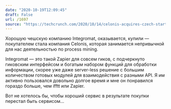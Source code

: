 ```yaml
---
date: "2020-10-19T12:09:45"
draft: False
url: /1697
source: "https://techcrunch.com/2020/10/14/celonis-acquires-czech-startup-integromat-to-accelerate-move-to-process-automation/"
---
```


Хорошую чешскую компанию Integromat, оказывается, купили — покупателем стала компания Celonis, которая занимается непривычной для нас деятельностью по process mining. 

Integromat — это такой Zapier для совсем гиков, с подчеркнуто гиковским интерфейсом и богатым набором функций для обработки информации, скорее уже даже server-less решение с большим количеством готовых модулей для взаимодействия с разными API. Я им активно пользовался довольно долгое время и мне он понравился гораздо больше, чем ifftt или Zapier.

Вот не хотелось бы, чтобы хороший сервис в результате покупки перестал быть сервисом…
